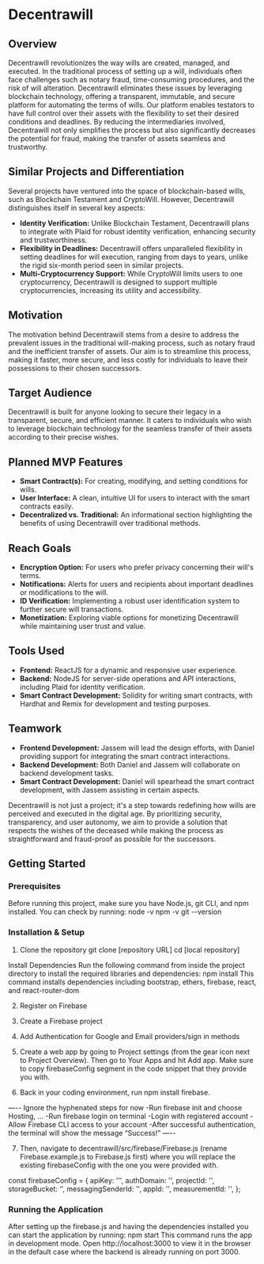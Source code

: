 # Decentrawill

## Overview

Decentrawill revolutionizes the way wills are created, managed, and executed. In the traditional process of setting up a will, individuals often face challenges such as notary fraud, time-consuming procedures, and the risk of will alteration. Decentrawill eliminates these issues by leveraging blockchain technology, offering a transparent, immutable, and secure platform for automating the terms of wills. Our platform enables testators to have full control over their assets with the flexibility to set their desired conditions and deadlines. By reducing the intermediaries involved, Decentrawill not only simplifies the process but also significantly decreases the potential for fraud, making the transfer of assets seamless and trustworthy.

## Similar Projects and Differentiation

Several projects have ventured into the space of blockchain-based wills, such as Blockchain Testament and CryptoWill. However, Decentrawill distinguishes itself in several key aspects:

- **Identity Verification:** Unlike Blockchain Testament, Decentrawill plans to integrate with Plaid for robust identity verification, enhancing security and trustworthiness.
- **Flexibility in Deadlines:** Decentrawill offers unparalleled flexibility in setting deadlines for will execution, ranging from days to years, unlike the rigid six-month period seen in similar projects.
- **Multi-Cryptocurrency Support:** While CryptoWill limits users to one cryptocurrency, Decentrawill is designed to support multiple cryptocurrencies, increasing its utility and accessibility.

## Motivation

The motivation behind Decentrawill stems from a desire to address the prevalent issues in the traditional will-making process, such as notary fraud and the inefficient transfer of assets. Our aim is to streamline this process, making it faster, more secure, and less costly for individuals to leave their possessions to their chosen successors.

## Target Audience

Decentrawill is built for anyone looking to secure their legacy in a transparent, secure, and efficient manner. It caters to individuals who wish to leverage blockchain technology for the seamless transfer of their assets according to their precise wishes.

## Planned MVP Features

- **Smart Contract(s):** For creating, modifying, and setting conditions for wills.
- **User Interface:** A clean, intuitive UI for users to interact with the smart contracts easily.
- **Decentralized vs. Traditional:** An informational section highlighting the benefits of using Decentrawill over traditional methods.

## Reach Goals

- **Encryption Option:** For users who prefer privacy concerning their will's terms.
- **Notifications:** Alerts for users and recipients about important deadlines or modifications to the will.
- **ID Verification:** Implementing a robust user identification system to further secure will transactions.
- **Monetization:** Exploring viable options for monetizing Decentrawill while maintaining user trust and value.

## Tools Used

- **Frontend:** ReactJS for a dynamic and responsive user experience.
- **Backend:** NodeJS for server-side operations and API interactions, including Plaid for identity verification.
- **Smart Contract Development:** Solidity for writing smart contracts, with Hardhat and Remix for development and testing purposes.

## Teamwork

- **Frontend Development:** Jassem will lead the design efforts, with Daniel providing support for integrating the smart contract interactions.
- **Backend Development:** Both Daniel and Jassem will collaborate on backend development tasks.
- **Smart Contract Development:** Daniel will spearhead the smart contract development, with Jassem assisting in certain aspects.

Decentrawill is not just a project; it's a step towards redefining how wills are perceived and executed in the digital age. By prioritizing security, transparency, and user autonomy, we aim to provide a solution that respects the wishes of the deceased while making the process as straightforward and fraud-proof as possible for the successors.

## Getting Started

### Prerequisites

Before running this project, make sure you have Node.js, git CLI, and npm installed. You can check by running:
node -v
npm -v
git --version

### Installation & Setup

1. Clone the repository
   git clone [repository URL] cd [local repository]

Install Dependencies
Run the following command from inside the project directory to install the required libraries and dependencies:
npm install
This command installs dependencies including bootstrap, ethers, firebase, react, and react-router-dom

2. Register on Firebase

3. Create a Firebase project

4. Add Authentication for Google and Email providers/sign in methods

5. Create a web app by going to Project settings (from the gear icon next to Project Overview). Then go to Your Apps and hit Add app. Make sure to copy firebaseConfig segment in the code snippet that they provide you with.

6. Back in your coding environment, run npm install firebase.

—--
Ignore the hyphenated steps for now
-Run firebase init and choose Hosting, …
-Run firebase login on terminal
-Login with registered account
-Allow Firebase CLI access to your account
-After successful authentication, the terminal will show the message “Success!”
—--

7. Then, navigate to decentrawill/src/firebase/Firebase.js (rename Firebase.example.js to Firebase.js first) where you will replace the existing firebaseConfig with the one you were provided with.

const firebaseConfig = {
apiKey: '’',
authDomain: '',
projectId: '',
storageBucket: ‘',
messagingSenderId: '',
appId: '',
measurementId: '',
};

### Running the Application

After setting up the firebase.js and having the dependencies installed you can start the application by running:
npm start This command runs the app in development mode. Open http://localhost:3000 to view it in the browser in the default case where the backend is already running on port 3000.
